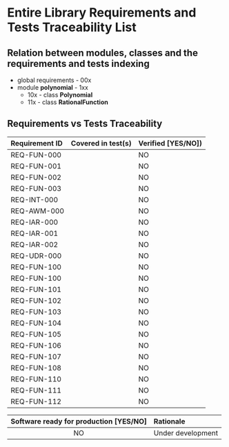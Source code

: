 # Entire Library Requirements and Tests Traceability List

## Relation between modules, classes and the requirements and tests indexing

* global requirements - 00x
* module **polynomial** - 1xx
  * 10x - class **Polynomial**
  * 11x - class **RationalFunction**

## Requirements vs Tests Traceability

| **Requirement ID** | **Covered in test(s)**                                       | **Verified \[YES/NO\]**) |
| :----------------- | :----------------------------------------------------------- | :----------------------- |
| REQ-FUN-000        |                                                              | NO                       |
| REQ-FUN-001        |                                                              | NO                       |
| REQ-FUN-002        |                                                              | NO                       |
| REQ-FUN-003        |                                                              | NO                       |
| REQ-INT-000        |                                                              | NO                       |
| REQ-AWM-000        |                                                              | NO                       |
| REQ-IAR-000        |                                                              | NO                       |
| REQ-IAR-001        |                                                              | NO                       |
| REQ-IAR-002        |                                                              | NO                       |
| REQ-UDR-000        |                                                              | NO                       |
| REQ-FUN-100        |                                                              | NO                       |
| REQ-FUN-100        |                                                              | NO                       |
| REQ-FUN-101        |                                                              | NO                       |
| REQ-FUN-102        |                                                              | NO                       |
| REQ-FUN-103        |                                                              | NO                       |
| REQ-FUN-104        |                                                              | NO                       |
| REQ-FUN-105        |                                                              | NO                       |
| REQ-FUN-106        |                                                              | NO                       |
| REQ-FUN-107        |                                                              | NO                       |
| REQ-FUN-108        |                                                              | NO                       |
| REQ-FUN-110        |                                                              | NO                       |
| REQ-FUN-111        |                                                              | NO                       |
| REQ-FUN-112        |                                                              | NO                       |

| **Software ready for production \[YES/NO\]** | **Rationale**                 |
| :------------------------------------------: | :---------------------------- |
| NO                                           | Under development             |
